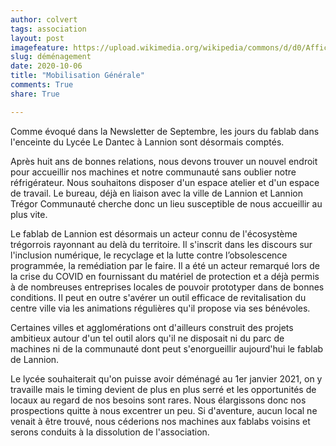 ```yaml
---
author: colvert
tags: association
layout: post
imagefeature: https://upload.wikimedia.org/wikipedia/commons/d/d0/Affiche_%E2%80%9Cordre_de_mobilisation_g%C3%A9n%C3%A9rale%E2%80%9D_1_-_Archives_Nationales_-_AE-II-3598.jpg
slug: déménagement
date: 2020-10-06
title: "Mobilisation Générale"
comments: True
share: True

---
```

Comme évoqué dans la Newsletter de Septembre, les jours du fablab dans l'enceinte du Lycée Le Dantec à Lannion sont désormais comptés.

Après huit ans de bonnes relations, nous devons trouver un nouvel endroit pour accueillir nos machines et notre communauté sans oublier notre réfrigérateur. Nous souhaitons disposer d'un espace atelier et d'un espace de travail. Le bureau, déjà en liaison avec la ville de Lannion et Lannion Trégor Communauté cherche donc un lieu susceptible de nous accueillir au plus vite.

Le fablab de Lannion est désormais un acteur connu de l'écosystème trégorrois rayonnant au delà du territoire. Il s'inscrit dans les discours sur l'inclusion numérique, le recyclage et la lutte contre l’obsolescence programmée, la remédiation par le faire. Il a été un acteur remarqué lors de la crise du COVID en fournissant du matériel de protection et a déjà permis à de nombreuses entreprises locales de pouvoir prototyper dans de bonnes conditions.
Il peut en outre s'avérer un outil efficace de revitalisation du centre ville via les animations régulières qu'il propose via ses bénévoles.

Certaines villes et agglomérations ont d'ailleurs construit des projets ambitieux autour d'un tel outil alors qu'il ne disposait ni du parc de machines ni de la communauté dont peut s'enorgueillir aujourd'hui le fablab de Lannion.

Le lycée souhaiterait qu'on puisse avoir déménagé au 1er janvier 2021, on y travaille mais le timing devient de plus en plus serré et les opportunités de locaux au regard de nos besoins sont rares.
Nous élargissons donc nos prospections quitte à nous excentrer un peu.
Si d'aventure, aucun local ne venait à être trouvé, nous céderions nos machines aux fablabs voisins et serons conduits à la dissolution de l'association.
